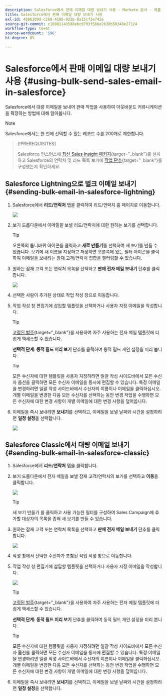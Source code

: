 ```yaml
---
description: Salesforce에서 판매 이메일 대량 보내기 사용 - Marketo 문서 - 제품 설명서
title: Salesforce에서 판매 이메일 대량 보내기 사용
exl-id: 4886109d-c2b8-4186-922b-8a15cf1e742e
source-git-commit: c16081143588ebc0793f5b6e2630b58348e27124
workflow-type: tm+mt
source-wordcount: '596'
ht-degree: 0%

---
```


# Salesforce에서 판매 이메일 대량 보내기 사용 {#using-bulk-send-sales-email-in-salesforce}

Salesforce에서 대량 이메일을 보내어 판매 작업을 사용하여 아웃바운드 커뮤니케이션을 확장하는 방법에 대해 알아봅니다.

>[!NOTE]
>
>Salesforce에서는 한 번에 선택할 수 있는 레코드 수를 200개로 제한합니다.

>[!PREREQUISITES]
>
>Salesforce 인스턴스에 [최신 Sales Insight 패키지](/help/marketo/product-docs/marketo-sales-insight/msi-for-salesforce/upgrading/upgrading-your-msi-package.md){target="_blank"}를 설치하고 Salesforce의 연락처 및 리드 목록 보기에 [작업 단추](/help/marketo/product-docs/marketo-sales-insight/actions/crm/salesforce-package-configuration/add-action-buttons-to-salesforce-list-view.md){target="_blank"}를 구성했는지 확인하세요.

## Salesforce Lightning으로 벌크 이메일 보내기 {#sending-bulk-email-in-salesforce-lightning}

1. Salesforce에서 **리드/연락처** 탭을 클릭하여 리드/연락처 홈 페이지로 이동합니다.

   ![](assets/using-bulk-send-sales-email-in-salesforce-1.png)

1. 보기 드롭다운에서 이메일을 보낼 리드/연락처에 대한 원하는 보기를 선택합니다.

   >[!TIP]
   >
   >오른쪽의 톱니바퀴 아이콘을 클릭하고 **새로 만들기**&#x200B;를 선택하여 새 보기를 만들 수 있습니다. 보기에 새 이름을 지정하고 저장하면 오른쪽에 있는 필터 아이콘을 클릭하여 이메일을 보내려는 잠재 고객/연락처 집합을 필터링할 수 있습니다.

1. 원하는 잠재 고객 또는 연락처 목록을 선택하고 **판매 전자 메일 보내기** 단추를 클릭합니다.

   ![](assets/using-bulk-send-sales-email-in-salesforce-2.png)

1. 선택한 사람이 추가된 상태로 작업 작성 창으로 이동합니다.

1. 작업 작성 창 편집기에 삽입할 템플릿을 선택하거나 사용자 지정 이메일을 작성합니다.

   >[!TIP]
   >
   >[고정된 범주](/help/marketo/product-docs/marketo-sales-insight/actions/email/using-the-compose-window/using-a-template-in-the-compose-window.md#pinning-template-categories-in-the-compose-window){target="_blank"}을 사용하여 자주 사용하는 전자 메일 템플릿에 더 쉽게 액세스할 수 있습니다.

   **선택적 단계**: **동적 필드 미리 보기** 단추를 클릭하여 동적 필드 개인 설정을 미리 봅니다.

   >[!TIP]
   >
   >모든 수신자에 대한 템플릿을 사용자 지정하려면 일괄 작성 사이드바에서 모든 수신자 옵션을 클릭하면 모든 수신자 이메일을 동시에 편집할 수 있습니다. 특정 이메일을 변경하려면 일괄 작성 사이드바에서 수신자의 이름이나 이메일을 클릭하십시오. 개별 이메일을 변경한 다음 모든 수신자를 선택하는 동안 변경 작업을 수행하면 모든 수신자에 대한 변경 사항이 개별 이메일에 대한 변경 사항을 덮어씁니다.

1. 이메일을 즉시 보내려면 **보내기**&#x200B;를 선택하고, 이메일을 보낼 날짜와 시간을 설정하려면 **일정 설정**&#x200B;을 선택합니다.

   ![](assets/using-bulk-send-sales-email-in-salesforce-3.png)

## Salesforce Classic에서 대량 이메일 보내기 {#sending-bulk-email-in-salesforce-classic}

1. Salesforce에서 **리드/연락처** 탭을 클릭합니다.

1. 보기 드롭다운에서 전자 메일을 보낼 잠재 고객/연락처의 보기를 선택하고 **이동**&#x200B;을 클릭합니다.

   ![](assets/using-bulk-send-sales-email-in-salesforce-4.png)

   >[!TIP]
   >
   >새 보기 만들기 를 클릭하고 사용 가능한 필터를 구성하여 Sales Campaign에 추가할 대상자의 목록을 좁혀 새 보기를 만들 수 있습니다.

1. 원하는 잠재 고객 또는 연락처 목록을 선택하고 **판매 전자 메일 보내기** 단추를 클릭합니다.

   ![](assets/using-bulk-send-sales-email-in-salesforce-5.png)

1. 작성 창에서 선택한 수신자가 포함된 작업 작성 창으로 이동합니다.

1. 작업 작성 창 편집기에 삽입할 템플릿을 선택하거나 사용자 지정 이메일을 작성합니다.

   ![](assets/using-bulk-send-sales-email-in-salesforce-6.png)

   >[!TIP]
   >
   >[고정된 범주](/help/marketo/product-docs/marketo-sales-insight/actions/email/using-the-compose-window/using-a-template-in-the-compose-window.md#pinning-template-categories-in-the-compose-window){target="_blank"}을 사용하여 자주 사용하는 전자 메일 템플릿에 더 쉽게 액세스할 수 있습니다.

   **선택적 단계**: **동적 필드 미리 보기** 단추를 클릭하여 동적 필드 개인 설정을 미리 봅니다.

   >[!TIP]
   >
   >모든 수신자에 대한 템플릿을 사용자 지정하려면 일괄 작성 사이드바에서 모든 수신자 옵션을 클릭하면 모든 수신자 이메일을 동시에 편집할 수 있습니다. 특정 이메일을 변경하려면 일괄 작성 사이드바에서 수신자의 이름이나 이메일을 클릭하십시오. 개별 이메일을 변경한 다음 모든 수신자를 선택하는 동안 변경 작업을 수행하면 모든 수신자에 대한 변경 사항이 개별 이메일에 대한 변경 사항을 덮어씁니다.

1. 이메일을 즉시 보내려면 **보내기**&#x200B;를 선택하고, 이메일을 보낼 날짜와 시간을 설정하려면 **일정 설정**&#x200B;을 선택합니다.
